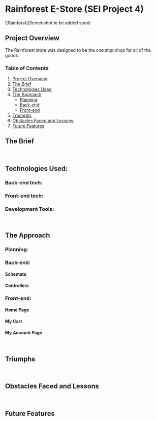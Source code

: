 # Rainforest E-Store (SEI Project 4)

![Rainforst](Screenshot to be added soon)

## Project Overview

The Rainforest store was designed to be the one stop shop for all of the goods

### Table of Contents

1. [Project Overview](#Project-Overview)
2. [The Brief](#The-Brief)
3. [Technologies Used](#Technologies-Used)
4. [The Approach](#The-Approach)
    - [Planning](#Planning)
    - [Back-end](#Back-end)
    - [Front-end](#Front-end)
5. [Triumphs](#Triumphs)
6. [Obstacles Faced and Lessons](#Obstacles-Faced-and-Lessons)
7. [Future Features](#Future-Features)

## The Brief

<br>

## Technologies Used:

### Back-end tech:

### Front-end tech:

### Development Tools:

<br>

## The Approach

### Planning:

### Back-end:

#### Schemata

#### Controllers

### Front-end:

#### Home Page

#### My Cart

#### My Account Page

<br>

## Triumphs


<br>

## Obstacles Faced and Lessons

<br>

## Future Features